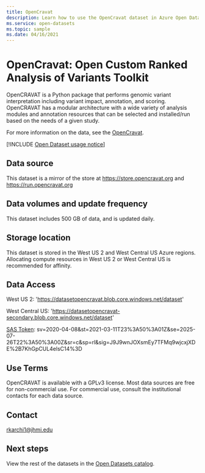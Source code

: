 ```yaml
---
title: OpenCravat
description: Learn how to use the OpenCravat dataset in Azure Open Datasets.
ms.service: open-datasets
ms.topic: sample
ms.date: 04/16/2021
---
```


# OpenCravat: Open Custom Ranked Analysis of Variants Toolkit

OpenCRAVAT is a Python package that performs genomic variant interpretation including variant impact, annotation, and scoring. OpenCRAVAT has a modular architecture with a wide variety of analysis modules and annotation resources that can be selected and installed/run based on the needs of a given study.

For more information on the data, see the [OpenCravat](https://opencravat.org/).

[!INCLUDE [Open Dataset usage notice](./includes/open-datasets-usage-note.md)]

## Data source

This dataset is a mirror of the store at https://store.opencravat.org and https://run.opencravat.org

## Data volumes and update frequency

This dataset includes 500 GB of data, and is updated daily.

## Storage location

This dataset is stored in the West US 2 and West Central US Azure regions. Allocating compute resources in West US 2 or West Central US is recommended for affinity.

## Data Access

West US 2: 'https://datasetopencravat.blob.core.windows.net/dataset'

West Central US: 'https://datasetopencravat-secondary.blob.core.windows.net/dataset'

[SAS Token](../storage/common/storage-sas-overview.md): sv=2020-04-08&st=2021-03-11T23%3A50%3A01Z&se=2025-07-26T22%3A50%3A00Z&sr=c&sp=rl&sig=J9J9wnJOXsmEy7TFMq9wjcxjXDE%2B7KhGpCUL4elsC14%3D

## Use Terms

OpenCRAVAT is available with a GPLv3 license. Most data sources are free for non-commercial use. For commercial use, consult the institutional contacts for each data source.

## Contact

rkarchi1@jhmi.edu

## Next steps

View the rest of the datasets in the [Open Datasets catalog](dataset-catalog.md).
